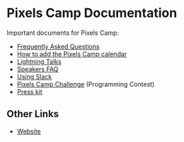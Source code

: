 # Pixels Camp Documentation

Important documents for Pixels Camp:

* [Frequently Asked Questions][2]
* [How to add the Pixels Camp calendar][3]
* [Lightning Talks][8]
* [Speakers FAQ][5]
* [Using Slack][4]
* [Pixels Camp Challenge][6] (Programming Contest)
* [Press kit][7]

## Other Links

* [Website][1]

[1]: https://pixels.camp
[2]: https://github.com/PixelsCamp/docs/blob/master/FAQ.md
[3]: https://github.com/PixelsCamp/docs/blob/master/CALENDAR.md
[4]: https://github.com/PixelsCamp/docs/blob/master/SLACK.md
[5]: https://github.com/PixelsCamp/docs/blob/master/SPEAKERS.md
[6]: https://github.com/PixelsCamp/projects
[7]: https://www.dropbox.com/sh/435ozo55bqr9n5t/AAA-Vff5SJ12Om0wFDFwiJ82a?dl=0
[8]: https://github.com/PixelsCamp/docs/blob/master/LIGHTNING.md
